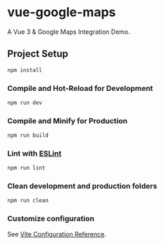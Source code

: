 # vue-google-maps

A Vue 3 & Google Maps Integration Demo.

## Project Setup
```sh
npm install
```

### Compile and Hot-Reload for Development
```sh
npm run dev
```

### Compile and Minify for Production
```sh
npm run build
```

### Lint with [ESLint](https://eslint.org/)
```sh
npm run lint
```

### Clean development and production folders
```sh
npm run clean
```

### Customize configuration
See [Vite Configuration Reference](https://vitejs.dev/config/).
